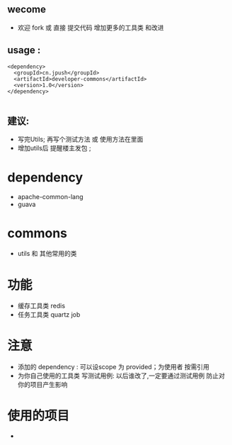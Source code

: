 
## wecome
* 欢迎 fork 或 直接 提交代码 增加更多的工具类 和改进

## usage :

```
<dependency>
  <groupId>cn.jpush</groupId>
  <artifactId>developer-commons</artifactId>
  <version>1.0</version>
</dependency>


```

## 建议:
* 写完Utils; 再写个测试方法 或 使用方法在里面
* 增加utils后 提醒楼主发包 ;





# dependency
* apache-common-lang
* guava

# commons
* utils 和 其他常用的类


# 功能

* 缓存工具类 redis
* 任务工具类 quartz job


# 注意
* 添加的 dependency : 可以设scope 为 <scope>provided</scope>；为使用者 按需引用
* 为你自己使用的工具类 写测试用例: 以后谁改了,一定要通过测试用例 防止对你的项目产生影响



# 使用的项目

*